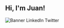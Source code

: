 ## Hi, I'm Juan! 

![Banner LinkedIn  Twitter](https://github.com/user-attachments/assets/a94bb52f-b9f0-4dd9-8456-8c232a1fa20e)
